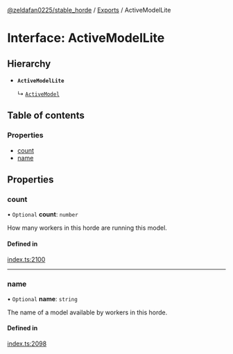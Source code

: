 [@zeldafan0225/stable_horde](../README.md) / [Exports](../modules.md) / ActiveModelLite

# Interface: ActiveModelLite

## Hierarchy

- **`ActiveModelLite`**

  ↳ [`ActiveModel`](ActiveModel.md)

## Table of contents

### Properties

- [count](ActiveModelLite.md#count)
- [name](ActiveModelLite.md#name)

## Properties

### count

• `Optional` **count**: `number`

How many workers in this horde are running this model.

#### Defined in

[index.ts:2100](https://github.com/ZeldaFan0225/stable_horde/blob/bf3b9d2/index.ts#L2100)

___

### name

• `Optional` **name**: `string`

The name of a model available by workers in this horde.

#### Defined in

[index.ts:2098](https://github.com/ZeldaFan0225/stable_horde/blob/bf3b9d2/index.ts#L2098)
